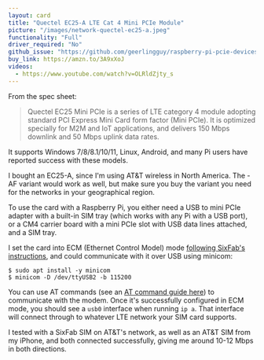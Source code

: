 ```yaml
---
layout: card
title: "Quectel EC25-A LTE Cat 4 Mini PCIe Module"
picture: "/images/network-quectel-ec25-a.jpeg"
functionality: "Full"
driver_required: "No"
github_issue: "https://github.com/geerlingguy/raspberry-pi-pcie-devices/issues/344"
buy_link: https://amzn.to/3A9xXoJ
videos:
  - https://www.youtube.com/watch?v=OLRldZjty_s
---
```

From the spec sheet:

> Quectel EC25 Mini PCIe is a series of LTE category 4 module adopting standard PCI Express Mini Card form factor (Mini PCIe). It is optimized specially for M2M and IoT applications, and delivers 150 Mbps downlink and 50 Mbps uplink data rates.

It supports Windows 7/8/8.1/10/11, Linux, Android, and many Pi users have reported success with these models.

I bought an EC25-A, since I'm using AT&T wireless in North America. The -AF variant would work as well, but make sure you buy the variant you need for the networks in your geographical region.

To use the card with a Raspberry Pi, you either need a USB to mini PCIe adapter with a built-in SIM tray (which works with any Pi with a USB port), or a CM4 carrier board with a mini PCIe slot with USB data lines attached, and a SIM tray.

I set the card into ECM (Ethernet Control Model) mode [following SixFab's instructions](https://docs.sixfab.com/page/internet-connection-with-quectel-ec25-by-using-ecm-mode), and could communicate with it over USB using minicom:

```
$ sudo apt install -y minicom
$ minicom -D /dev/ttyUSB2 -b 115200
```

You can use AT commands (see an [AT command guide here](https://www.engineersgarage.com/at-commands-gsm-at-command-set/)) to communicate with the modem. Once it's successfully configured in ECM mode, you should see a `usb0` interface when running `ip a`. That interface will connect through to whatever LTE network your SIM card supports.

I tested with a SixFab SIM on AT&T's network, as well as an AT&T SIM from my iPhone, and both connected successfully, giving me around 10-12 Mbps in both directions.
